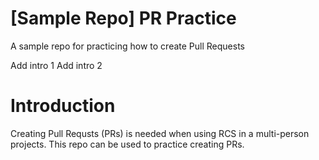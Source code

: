 # [Sample Repo] PR Practice
A sample repo for practicing how to create Pull Requests


Add intro 1
Add intro 2

# Introduction
Creating Pull Requsts (PRs) is needed when using RCS in a multi-person projects.
This repo can be used to practice creating PRs.